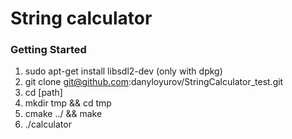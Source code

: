 # String calculator

### Getting Started

1. sudo apt-get install libsdl2-dev (only with dpkg)
2. git clone git@github.com:danyloyurov/StringCalculator_test.git
3. cd [path]
4. mkdir tmp && cd tmp
5. cmake ../ && make
6. ./calculator
